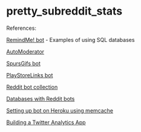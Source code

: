 # pretty_subreddit_stats

References:

[RemindMe! bot](https://github.com/SIlver--/remindmebot-reddit/blob/master/remindmebot_reply.py) - Examples of using SQL databases

[AutoModerator](https://github.com/Deimos/AutoModerator)

[SpursGifs bot](https://github.com/hzsweers/SpursGifs_xposterbot)

[PlayStoreLinks bot](https://github.com/crisbal/PlayStoreLinks_Bot)

[Reddit bot collection](https://github.com/voussoir/reddit)

[Databases with Reddit bots](https://www.reddit.com/r/redditdev/comments/23ucco/guide_using_databases_with_your_reddit_bot_in/)

[Setting up bot on Heroku using memcache](https://gist.github.com/hzsweers/8595628)

[Building a Twitter Analytics App](http://pythonforengineers.com/build-a-twitter-analytics-app-using-python/)
